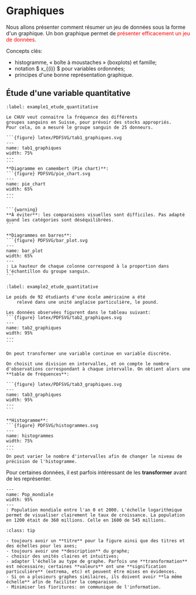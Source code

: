 
# Graphiques

Nous allons présenter comment résumer un jeu de données sous la forme d'un graphique. Un bon graphique permet de <font color="red">présenter efficacement un jeu de données</font>.

Concepts clés:
- histogramme, « boîte à moustaches » (boxplots) et famille;
- notation $ x_{(i)} $ pour variables ordonnées;
- principes d'une bonne représentation graphique.

## Étude d'une variable quantitative

````{prf:example}
:label: example1_etude_quantitative

Le CHUV veut connaitre la fréquence des différents
groupes sanguins en Suisse, pour prévoir des stocks appropriés.
Pour cela, on a mesuré le groupe sanguin de 25 donneurs.

```{figure} latex/PDFSVG/tab1_graphiques.svg
---
name: tab1_graphiques
width: 75%
---
```
**Diagramme en camembert (Pie chart)**:
```{figure} PDFSVG/pie_chart.svg
---
name: pie_chart
width: 65%
---
```

```{warning}
**À éviter**: les comparaisons visuelles sont difficiles. Pas adapté quand les catégories sont déséquilibrées.
```  

**Diagrammes en barres**:
```{figure} PDFSVG/bar_plot.svg
---
name: bar_plot
width: 65%
---
: La hauteur de chaque colonne correspond à la proportion dans l'échantillon du groupe sanguin.
```
````

````{prf:example}
:label: example2_etude_quantitative

Le poids de 92 étudiants d'une école américaine a été
    relevé dans une unité anglaise particulière, le pound.  
    
Les données observées figurent dans le tableau suivant: 
```{figure} latex/PDFSVG/tab2_graphiques.svg
---
name: tab2_graphiques
width: 95%
---
```

On peut transformer une variable continue en variable discrète.
    
On choisit une division en intervalles, et on compte le nombre d'observations correspondant à chaque intervalle. On obtient alors une **table de fréquences**:

```{figure} latex/PDFSVG/tab3_graphiques.svg
---
name: tab3_graphiques
width: 95%
---
```

**Histogramme**:
```{figure} PDFSVG/histogrammes.svg
---
name: histogrammes
width: 75%
---
```
On peut varier le nombre d'intervalles afin de changer le niveau de précision de l'histogramme.
````

Pour certaines données, il est parfois intéressant de les **transformer** avant de les représenter.

```{figure} PDFSVG/Pop_mondiale.svg
---
name: Pop_mondiale
width: 95%
---
: Population mondiale entre l'an 0 et 2000. L'échelle logarithmique permet de visualiser clairement le taux de croissance. La population en 1200 était de 360 millions. Celle en 1600 de 545 millions.
```

```{admonition} Faire de bon graphes
:class: tip

- toujours avoir un **titre** pour la figure ainsi que des titres et des échelles pour les axes;
- toujours avoir une **description** du graphe;
- choisir des unités claires et intuitives;
- adapter l'échelle au type de graphe. Parfois une **transformation** est nécessaire; certaines **valeurs** ont une **signification particulière** (extrema, etc) et peuvent être mises en évidences.
- Si on a plusieurs graphes similaires, ils doivent avoir **la même échelle** afin de faciliter la comparaison.
- Minimiser les fioritures: on communique de l'information.
```


